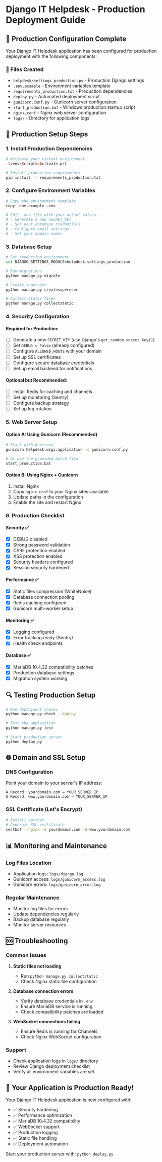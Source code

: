 # Django IT Helpdesk - Production Deployment Guide

## 🚀 Production Configuration Complete

Your Django IT Helpdesk application has been configured for production deployment with the following components:

### 📁 Files Created

- `helpdesk/settings_production.py` - Production Django settings
- `.env.example` - Environment variables template
- `requirements_production.txt` - Production dependencies
- `deploy.py` - Automated deployment script
- `gunicorn.conf.py` - Gunicorn server configuration
- `start_production.bat` - Windows production startup script
- `nginx.conf` - Nginx web server configuration
- `logs/` - Directory for application logs

## 🔧 Production Setup Steps

### 1. Install Production Dependencies

```bash
# Activate your virtual environment
.\venv\Scripts\Activate.ps1

# Install production requirements
pip install -r requirements_production.txt
```

### 2. Configure Environment Variables

```bash
# Copy the environment template
copy .env.example .env

# Edit .env file with your actual values:
# - Generate a new SECRET_KEY
# - Set your database credentials
# - Configure email settings
# - Set your domain names
```

### 3. Database Setup

```bash
# Set production environment
set DJANGO_SETTINGS_MODULE=helpdesk.settings_production

# Run migrations
python manage.py migrate

# Create superuser
python manage.py createsuperuser

# Collect static files
python manage.py collectstatic
```

### 4. Security Configuration

#### Required for Production:
- [ ] Generate a new `SECRET_KEY` (use Django's `get_random_secret_key()`)
- [ ] Set `DEBUG = False` (already configured)
- [ ] Configure `ALLOWED_HOSTS` with your domain
- [ ] Set up SSL certificates
- [ ] Configure secure database credentials
- [ ] Set up email backend for notifications

#### Optional but Recommended:
- [ ] Install Redis for caching and channels
- [ ] Set up monitoring (Sentry)
- [ ] Configure backup strategy
- [ ] Set up log rotation

### 5. Web Server Setup

#### Option A: Using Gunicorn (Recommended)

```bash
# Start with Gunicorn
gunicorn helpdesk.wsgi:application -c gunicorn.conf.py

# Or use the provided batch file
start_production.bat
```

#### Option B: Using Nginx + Gunicorn

1. Install Nginx
2. Copy `nginx.conf` to your Nginx sites-available
3. Update paths in the configuration
4. Enable the site and restart Nginx

### 6. Production Checklist

#### Security ✅
- [x] DEBUG disabled
- [x] Strong password validation
- [x] CSRF protection enabled
- [x] XSS protection enabled
- [x] Security headers configured
- [x] Session security hardened

#### Performance ✅
- [x] Static files compression (WhiteNoise)
- [x] Database connection pooling
- [x] Redis caching configured
- [x] Gunicorn multi-worker setup

#### Monitoring ✅
- [x] Logging configured
- [x] Error tracking ready (Sentry)
- [x] Health check endpoints

#### Database ✅
- [x] MariaDB 10.4.32 compatibility patches
- [x] Production database settings
- [x] Migration system working

## 🔍 Testing Production Setup

```bash
# Run deployment checks
python manage.py check --deploy

# Test the application
python manage.py test

# Start production server
python deploy.py
```

## 🌐 Domain and SSL Setup

### DNS Configuration
Point your domain to your server's IP address:
```
A Record: yourdomain.com → YOUR_SERVER_IP
A Record: www.yourdomain.com → YOUR_SERVER_IP
```

### SSL Certificate (Let's Encrypt)
```bash
# Install certbot
# Generate SSL certificate
certbot --nginx -d yourdomain.com -d www.yourdomain.com
```

## 📊 Monitoring and Maintenance

### Log Files Location
- Application logs: `logs/django.log`
- Gunicorn access: `logs/gunicorn_access.log`
- Gunicorn errors: `logs/gunicorn_error.log`

### Regular Maintenance
- Monitor log files for errors
- Update dependencies regularly
- Backup database regularly
- Monitor server resources

## 🆘 Troubleshooting

### Common Issues

1. **Static files not loading**
   - Run `python manage.py collectstatic`
   - Check Nginx static file configuration

2. **Database connection errors**
   - Verify database credentials in `.env`
   - Ensure MariaDB service is running
   - Check compatibility patches are loaded

3. **WebSocket connections failing**
   - Ensure Redis is running for Channels
   - Check Nginx WebSocket configuration

### Support
- Check application logs in `logs/` directory
- Review Django deployment checklist
- Verify all environment variables are set

## 🎉 Your Application is Production Ready!

Your Django IT Helpdesk application is now configured with:
- ✅ Security hardening
- ✅ Performance optimization  
- ✅ MariaDB 10.4.32 compatibility
- ✅ WebSocket support
- ✅ Production logging
- ✅ Static file handling
- ✅ Deployment automation

Start your production server with: `python deploy.py`
